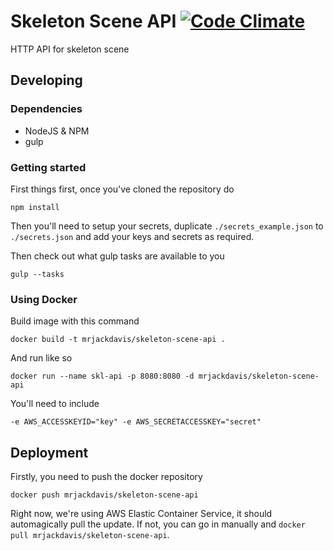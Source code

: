 # Skeleton Scene API [![Code Climate](https://codeclimate.com/github/mrjackdavis/skeleton-scene-api/badges/gpa.svg)](https://codeclimate.com/github/mrjackdavis/skeleton-scene-api)

HTTP API for skeleton scene

## Developing

### Dependencies

 - NodeJS & NPM
 - gulp

### Getting started

First things first, once you've cloned the repository do

    npm install

Then you'll need to setup your secrets, duplicate `./secrets_example.json` to `./secrets.json` and add your keys and secrets as required.

Then check out what gulp tasks are available to you

    gulp --tasks

### Using Docker

Build image with this command

    docker build -t mrjackdavis/skeleton-scene-api .

And run like so

    docker run --name skl-api -p 8080:8080 -d mrjackdavis/skeleton-scene-api

You'll need to include

    -e AWS_ACCESSKEYID="key" -e AWS_SECRETACCESSKEY="secret"

## Deployment

Firstly, you need to push the docker repository

    docker push mrjackdavis/skeleton-scene-api

Right now, we're using AWS Elastic Container Service, it should automagically pull the update. If not, you can go in manually and `docker pull mrjackdavis/skeleton-scene-api`.